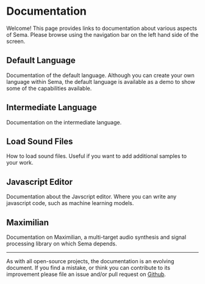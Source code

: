 # Documentation

Welcome! This page provides links to documentation about various aspects of Sema. Please browse using the navigation bar on the left hand side of the screen.

## Default Language
Documentation of the default language. Although you can create your own language within Sema, the default language is available as a demo to show some of the capabilities available.

## Intermediate Language
Documentation on the intermediate language.

## Load Sound Files
How to load sound files. Useful if you want to add additional samples to your work.

## Javascript Editor
Documentation about the Javscript editor. Where you can write any javascript code, such as machine learning models.


## Maximilian
Documentation on Maximilian, a multi-target audio synthesis and signal processing library on which Sema depends.


---
As with all open-source projects, the documentation is an evolving document. If you find a mistake, or think you can contribute to its improvement please file an issue and/or pull request on [Github](https://github.com/mimic-sussex/sema).